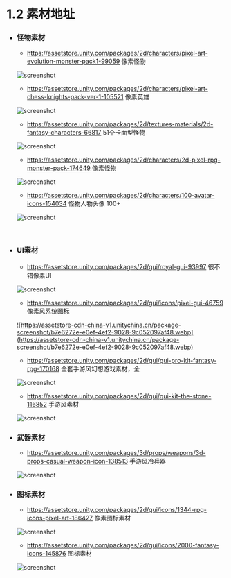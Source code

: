 # 1.2 素材地址

- ### 怪物素材

  - https://assetstore.unity.com/packages/2d/characters/pixel-art-evolution-monster-pack1-99059 像素怪物

  ![screenshot](https://i.loli.net/2021/02/02/jTlBGvdK2FDNbM3.jpg)

  - https://assetstore.unity.com/packages/2d/characters/pixel-art-chess-knights-pack-ver-1-105521  像素英雄  

  ![screenshot](https://i.loli.net/2021/02/02/NknTzcmri2vRPYB.jpg)

  - https://assetstore.unity.com/packages/2d/textures-materials/2d-fantasy-characters-66817  51个卡面型怪物

  ![screenshot](https://i.loli.net/2021/01/28/3l71Xt9uUdnxzcZ.jpg)

  

  

  - https://assetstore.unity.com/packages/2d/characters/2d-pixel-rpg-monster-pack-174649    像素怪物

  ![screenshot](https://i.loli.net/2021/01/28/7nKmGyg6xIZ2WpX.jpg)
  
  
  
  
  
  - https://assetstore.unity.com/packages/2d/characters/100-avatar-icons-154034 怪物人物头像 100+
  
  ![screenshot](https://i.loli.net/2021/01/28/TdcmLrnJM9gSwoU.jpg)


​      



- ### UI素材

  - https://assetstore.unity.com/packages/2d/gui/royal-gui-93997  很不错像素UI

  ![screenshot](https://assetstorev1-prd-cdn.unity3d.com/package-screenshot/243bd80e-77b3-4510-95f3-21639243853d_scaled.jpg)

  - https://assetstore.unity.com/packages/2d/gui/icons/pixel-gui-46759  像素风系统图标

  ![https://assetstore-cdn-china-v1.unitychina.cn/package-screenshot/b7e6272e-e0ef-4ef2-9028-9c052097af48.webp](https://assetstore-cdn-china-v1.unitychina.cn/package-screenshot/b7e6272e-e0ef-4ef2-9028-9c052097af48.webp)

  - https://assetstore.unity.com/packages/2d/gui/gui-pro-kit-fantasy-rpg-170168  全套手游风幻想游戏素材，全

  ![screenshot](https://i.loli.net/2021/01/28/bhUXpjBT9v48LJo.jpg)
  
  
  
  
  
  - https://assetstore.unity.com/packages/2d/gui/gui-kit-the-stone-116852   手游风素材
  
  ![screenshot](https://i.loli.net/2021/01/28/RSm6fDtviQOpEuL.jpg)





- ### 武器素材

  - https://assetstore.unity.com/packages/3d/props/weapons/3d-props-casual-weapon-icon-138513  手游风冷兵器

  ![screenshot](https://i.loli.net/2021/01/28/JbRWxhQvySqDCdI.jpg)





- ### 图标素材

  - https://assetstore.unity.com/packages/2d/gui/icons/1344-rpg-icons-pixel-art-186427  像素图标素材

  ![screenshot](C:\Users\Administrator\Desktop\TSAveYGtBRNaUMm.jpg)
  
  - https://assetstore.unity.com/packages/2d/gui/icons/2000-fantasy-icons-145876  图标素材
  
  ![screenshot](https://i.loli.net/2021/01/28/mA2dWK1VZr43hYT.jpg)

